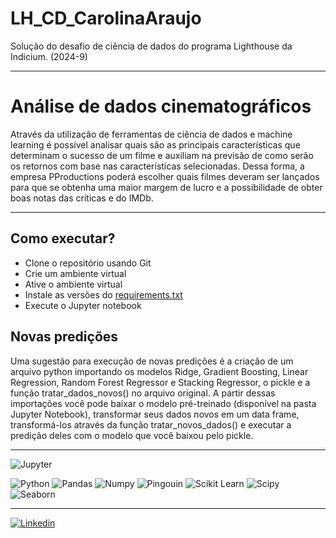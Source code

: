 # LH_CD_CarolinaAraujo
Solução do desafio de ciência de dados do programa Lighthouse da Indicium. (2024-9)

----

# Análise de dados cinematográficos

  Através da utilização de ferramentas de ciência de dados e machine learning é possível analisar quais são as principais características que determinam o sucesso de um filme e auxiliam na previsão de como serão os retornos com base nas características selecionadas. Dessa forma, a empresa PProductions poderá escolher quais filmes deveram ser lançados para que se obtenha uma maior margem de lucro e a possibilidade de obter boas notas das críticas e do IMDb.

-----

## Como executar?
- Clone o repositório usando Git
- Crie um ambiente virtual
- Ative o ambiente virtual
- Instale as versões do [requirements.txt](requirements.txt)
- Execute o Jupyter notebook

## Novas predições
 Uma sugestão para execução de novas predições é a criação de um arquivo python importando os modelos Ridge, Gradient Boosting, Linear Regression, Random Forest Regressor e Stacking Regressor, o pickle e a função tratar_dados_novos() no arquivo original. A partir dessas importações você pode baixar o modelo pré-treinado (disponível na pasta Jupyter Notebook), transformar seus dados novos em um data frame, transformá-los através da função tratar_novos_dados() e executar a predição deles com o modelo que você baixou pelo pickle.

 ----

<img alt="Jupyter" src="https://img.shields.io/badge/Jupyter-%23F37626.svg?style=for-the-badge&logo=Jupyter&logoColor=white" /> 

![Python](https://img.shields.io/badge/Python-3776AB?style=for-the-badge&logo=python&logoColor=white) 
![Pandas](https://img.shields.io/badge/pandas-150458.svg?style=for-the-badge&logo=pandas&logoColor=white) 
![Numpy](https://img.shields.io/badge/NumPy-013243.svg?style=for-the-badge&logo=NumPy&logoColor=white) 
![Pingouin](https://img.shields.io/badge/Pingouin-6C5CE7.svg?style=for-the-badge&logo=pingouin&logoColor=white) 
![Scikit Learn](https://img.shields.io/badge/scikitlearn-F7931E.svg?style=for-the-badge&logo=scikit-learn&logoColor=white) 
![Scipy](https://img.shields.io/badge/SciPy-8CAAE6.svg?style=for-the-badge&logo=SciPy&logoColor=white) 
![Seaborn](https://img.shields.io/badge/Seaborn-4EABE6.svg?style=for-the-badge&logo=Seaborn&logoColor=white) 

---
[![Linkedin](https://img.shields.io/badge/LinkedIn-0077B5?style=for-the-badge&logo=linkedin&logoColor=white)](https://www.linkedin.com/in/carolina-emanuele/)
